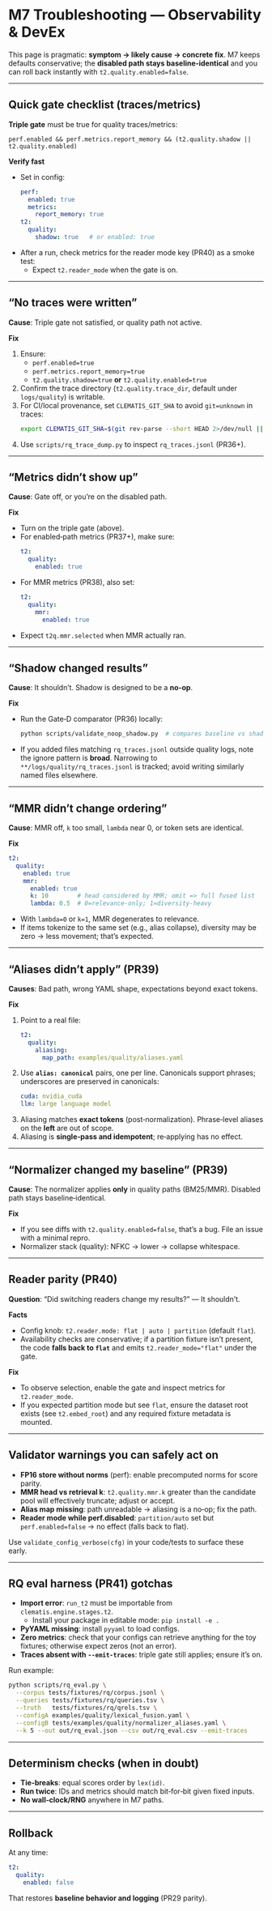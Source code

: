 # M7 Troubleshooting — Observability & DevEx

This page is pragmatic: **symptom → likely cause → concrete fix**. M7 keeps defaults conservative; the **disabled path stays baseline‑identical** and you can roll back instantly with `t2.quality.enabled=false`.

---

## Quick gate checklist (traces/metrics)
**Triple gate** must be true for quality traces/metrics:

```
perf.enabled && perf.metrics.report_memory && (t2.quality.shadow || t2.quality.enabled)
```

**Verify fast**
- Set in config:
  ```yaml
  perf:
    enabled: true
    metrics:
      report_memory: true
  t2:
    quality:
      shadow: true   # or enabled: true
  ```
- After a run, check metrics for the reader mode key (PR40) as a smoke test:
  - Expect `t2.reader_mode` when the gate is on.

---

## “No traces were written”
**Cause**: Triple gate not satisfied, or quality path not active.

**Fix**
1. Ensure:
   - `perf.enabled=true`
   - `perf.metrics.report_memory=true`
   - `t2.quality.shadow=true` **or** `t2.quality.enabled=true`
2. Confirm the trace directory (`t2.quality.trace_dir`, default under `logs/quality`) is writable.
3. For CI/local provenance, set `CLEMATIS_GIT_SHA` to avoid `git=unknown` in traces:
   ```bash
   export CLEMATIS_GIT_SHA=$(git rev-parse --short HEAD 2>/dev/null || echo local)
   ```
4. Use `scripts/rq_trace_dump.py` to inspect `rq_traces.jsonl` (PR36+).

---

## “Metrics didn’t show up”
**Cause**: Gate off, or you’re on the disabled path.

**Fix**
- Turn on the triple gate (above).
- For enabled‑path metrics (PR37+), make sure:
  ```yaml
  t2:
    quality:
      enabled: true
  ```
- For MMR metrics (PR38), also set:
  ```yaml
  t2:
    quality:
      mmr:
        enabled: true
  ```
- Expect `t2q.mmr.selected` when MMR actually ran.

---

## “Shadow changed results”
**Cause**: It shouldn’t. Shadow is designed to be a **no‑op**.

**Fix**
- Run the Gate‑D comparator (PR36) locally:
  ```bash
  python scripts/validate_noop_shadow.py  # compares baseline vs shadow
  ```
- If you added files matching `rq_traces.jsonl` outside quality logs, note the ignore pattern is **broad**. Narrowing to `**/logs/quality/rq_traces.jsonl` is tracked; avoid writing similarly named files elsewhere.

---

## “MMR didn’t change ordering”
**Cause**: MMR off, `k` too small, `lambda` near 0, or token sets are identical.

**Fix**
```yaml
t2:
  quality:
    enabled: true
    mmr:
      enabled: true
      k: 10        # head considered by MMR; omit => full fused list
      lambda: 0.5  # 0=relevance‑only; 1=diversity‑heavy
```
- With `lambda=0` or `k=1`, MMR degenerates to relevance.
- If items tokenize to the same set (e.g., alias collapse), diversity may be zero → less movement; that’s expected.

---

## “Aliases didn’t apply” (PR39)
**Causes**: Bad path, wrong YAML shape, expectations beyond exact tokens.

**Fix**
1. Point to a real file:
   ```yaml
   t2:
     quality:
       aliasing:
         map_path: examples/quality/aliases.yaml
   ```
2. Use **`alias: canonical`** pairs, one per line. Canonicals support phrases; underscores are preserved in canonicals:
   ```yaml
   cuda: nvidia_cuda
   llm: large language model
   ```
3. Aliasing matches **exact tokens** (post‑normalization). Phrase‑level aliases on the **left** are out of scope.
4. Aliasing is **single‑pass and idempotent**; re‑applying has no effect.

---

## “Normalizer changed my baseline” (PR39)
**Cause**: The normalizer applies **only** in quality paths (BM25/MMR). Disabled path stays baseline‑identical.

**Fix**
- If you see diffs with `t2.quality.enabled=false`, that’s a bug. File an issue with a minimal repro.
- Normalizer stack (quality): NFKC → lower → collapse whitespace.

---

## Reader parity (PR40)
**Question**: “Did switching readers change my results?” — It shouldn’t.

**Facts**
- Config knob: `t2.reader.mode: flat | auto | partition` (default `flat`).
- Availability checks are conservative; if a partition fixture isn’t present, the code **falls back to `flat`** and emits `t2.reader_mode="flat"` under the gate.

**Fix**
- To observe selection, enable the gate and inspect metrics for `t2.reader_mode`.
- If you expected partition mode but see `flat`, ensure the dataset root exists (see `t2.embed_root`) and any required fixture metadata is mounted.

---

## Validator warnings you can safely act on
- **FP16 store without norms** (perf): enable precomputed norms for score parity.
- **MMR head vs retrieval k**: `t2.quality.mmr.k` greater than the candidate pool will effectively truncate; adjust or accept.
- **Alias map missing**: path unreadable → aliasing is a no‑op; fix the path.
- **Reader mode while perf.disabled**: `partition/auto` set but `perf.enabled=false` → no effect (falls back to flat).

Use `validate_config_verbose(cfg)` in your code/tests to surface these early.

---

## RQ eval harness (PR41) gotchas
- **Import error**: `run_t2` must be importable from `clematis.engine.stages.t2`.
  - Install your package in editable mode: `pip install -e .`
- **PyYAML missing**: install `pyyaml` to load configs.
- **Zero metrics**: check that your configs can retrieve anything for the toy fixtures; otherwise expect zeros (not an error).
- **Traces absent with `--emit-traces`**: triple gate still applies; ensure it’s on.

Run example:
```bash
python scripts/rq_eval.py \
  --corpus tests/fixtures/rq/corpus.jsonl \
  --queries tests/fixtures/rq/queries.tsv \
  --truth   tests/fixtures/rq/qrels.tsv \
  --configA examples/quality/lexical_fusion.yaml \
  --configB tests/examples/quality/normalizer_aliases.yaml \
  --k 5 --out out/rq_eval.json --csv out/rq_eval.csv --emit-traces
```

---

## Determinism checks (when in doubt)
- **Tie‑breaks**: equal scores order by `lex(id)`.
- **Run twice**: IDs and metrics should match bit‑for‑bit given fixed inputs.
- **No wall‑clock/RNG** anywhere in M7 paths.

---

## Rollback
At any time:
```yaml
t2:
  quality:
    enabled: false
```
That restores **baseline behavior and logging** (PR29 parity).
